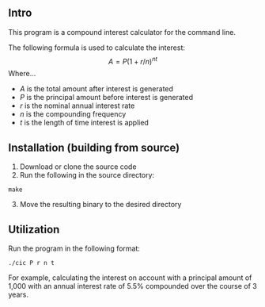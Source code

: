 ## Intro

This program is a compound interest calculator for the command line.

The following formula is used to calculate the interest:
$$A=P(1+{r/n})^{nt}$$
Where...
- *A* is the total amount after interest is generated
- *P* is the principal amount before interest is generated
- *r* is the nominal annual interest rate
- *n* is the compounding frequency
- *t* is the length of time interest is applied

## Installation (building from source)
1. Download or clone the source code
2. Run the following in the source directory:
```
make
```
3. Move the resulting binary to the desired directory

## Utilization
Run the program in the following format:
```
./cic P r n t
```
For example, calculating the interest on account with a principal amount
of 1,000 with an annual interest rate of 5.5% compounded over the course
of 3 years.
